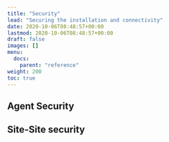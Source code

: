 ```yaml
---
title: "Security"
lead: "Securing the installation and connectivity"
date: 2020-10-06T08:48:57+00:00
lastmod: 2020-10-06T08:48:57+00:00
draft: false
images: []
menu:
  docs:
    parent: "reference"
weight: 200
toc: true
---
```


## Agent Security


## Site-Site security